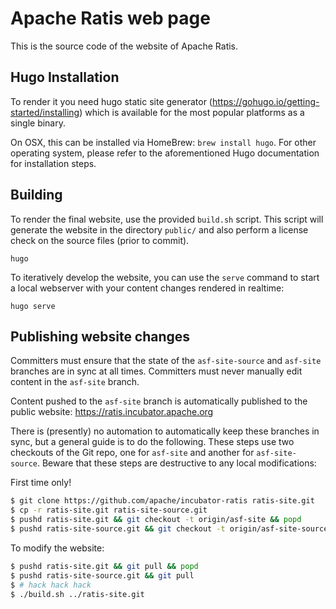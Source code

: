 <!--
 Licensed under the Apache License, Version 2.0 (the "License");
 you may not use this file except in compliance with the License.
 You may obtain a copy of the License at

   http://www.apache.org/licenses/LICENSE-2.0

 Unless required by applicable law or agreed to in writing, software
 distributed under the License is distributed on an "AS IS" BASIS,
 WITHOUT WARRANTIES OR CONDITIONS OF ANY KIND, either express or implied.
 See the License for the specific language governing permissions and
 limitations under the License. See accompanying LICENSE file.
-->

# Apache Ratis web page

This is the source code of the website of Apache Ratis.

## Hugo Installation

To render it you need hugo static site generator (https://gohugo.io/getting-started/installing) which is available for the most popular platforms as a single binary.

On OSX, this can be installed via HomeBrew: `brew install hugo`. For other operating system, please refer to the
aforementioned Hugo documentation for installation steps.

## Building

To render the final website, use the provided `build.sh` script. This script will generate the website in the directory
`public/` and also perform a license check on the source files (prior to commit).

```
hugo
```

To iteratively develop the website, you can use the `serve` command to start a local webserver with your content changes
rendered in realtime:

```
hugo serve
```

## Publishing website changes

Committers must ensure that the state of the `asf-site-source` and `asf-site` branches are in sync at all times.
Committers must never manually edit content in the `asf-site` branch.

Content pushed to the `asf-site` branch is automatically published to the public website:
https://ratis.incubator.apache.org

There is (presently) no automation to automatically keep these branches in sync, but a general guide is to do the following.
These steps use two checkouts of the Git repo, one for `asf-site` and another for `asf-site-source`. Beware that these steps
are destructive to any local modifications:

First time only!
```bash
$ git clone https://github.com/apache/incubator-ratis ratis-site.git
$ cp -r ratis-site.git ratis-site-source.git
$ pushd ratis-site.git && git checkout -t origin/asf-site && popd
$ pushd ratis-site-source.git && git checkout -t origin/asf-site-source && popd
```

To modify the website:
```bash
$ pushd ratis-site.git && git pull && popd
$ pushd ratis-site-source.git && git pull
$ # hack hack hack
$ ./build.sh ../ratis-site.git
```
